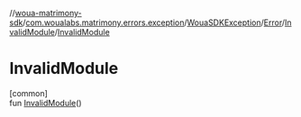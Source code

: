 //[woua-matrimony-sdk](../../../../../index.md)/[com.woualabs.matrimony.errors.exception](../../../index.md)/[WouaSDKException](../../index.md)/[Error](../index.md)/[InvalidModule](index.md)/[InvalidModule](-invalid-module.md)

# InvalidModule

[common]\
fun [InvalidModule](-invalid-module.md)()
